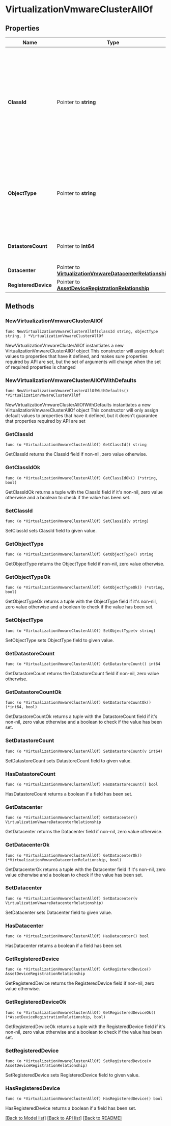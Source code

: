 # VirtualizationVmwareClusterAllOf

## Properties

Name | Type | Description | Notes
------------ | ------------- | ------------- | -------------
**ClassId** | Pointer to **string** | The fully-qualified name of the instantiated, concrete type. This property is used as a discriminator to identify the type of the payload when marshaling and unmarshaling data. | [default to "virtualization.VmwareCluster"]
**ObjectType** | Pointer to **string** | The fully-qualified name of the instantiated, concrete type. The value should be the same as the &#39;ClassId&#39; property. | [default to "virtualization.VmwareCluster"]
**DatastoreCount** | Pointer to **int64** | Count of all datastores associated with this cluster. | [optional] 
**Datacenter** | Pointer to [**VirtualizationVmwareDatacenterRelationship**](virtualization.VmwareDatacenter.Relationship.md) |  | [optional] 
**RegisteredDevice** | Pointer to [**AssetDeviceRegistrationRelationship**](asset.DeviceRegistration.Relationship.md) |  | [optional] 

## Methods

### NewVirtualizationVmwareClusterAllOf

`func NewVirtualizationVmwareClusterAllOf(classId string, objectType string, ) *VirtualizationVmwareClusterAllOf`

NewVirtualizationVmwareClusterAllOf instantiates a new VirtualizationVmwareClusterAllOf object
This constructor will assign default values to properties that have it defined,
and makes sure properties required by API are set, but the set of arguments
will change when the set of required properties is changed

### NewVirtualizationVmwareClusterAllOfWithDefaults

`func NewVirtualizationVmwareClusterAllOfWithDefaults() *VirtualizationVmwareClusterAllOf`

NewVirtualizationVmwareClusterAllOfWithDefaults instantiates a new VirtualizationVmwareClusterAllOf object
This constructor will only assign default values to properties that have it defined,
but it doesn't guarantee that properties required by API are set

### GetClassId

`func (o *VirtualizationVmwareClusterAllOf) GetClassId() string`

GetClassId returns the ClassId field if non-nil, zero value otherwise.

### GetClassIdOk

`func (o *VirtualizationVmwareClusterAllOf) GetClassIdOk() (*string, bool)`

GetClassIdOk returns a tuple with the ClassId field if it's non-nil, zero value otherwise
and a boolean to check if the value has been set.

### SetClassId

`func (o *VirtualizationVmwareClusterAllOf) SetClassId(v string)`

SetClassId sets ClassId field to given value.


### GetObjectType

`func (o *VirtualizationVmwareClusterAllOf) GetObjectType() string`

GetObjectType returns the ObjectType field if non-nil, zero value otherwise.

### GetObjectTypeOk

`func (o *VirtualizationVmwareClusterAllOf) GetObjectTypeOk() (*string, bool)`

GetObjectTypeOk returns a tuple with the ObjectType field if it's non-nil, zero value otherwise
and a boolean to check if the value has been set.

### SetObjectType

`func (o *VirtualizationVmwareClusterAllOf) SetObjectType(v string)`

SetObjectType sets ObjectType field to given value.


### GetDatastoreCount

`func (o *VirtualizationVmwareClusterAllOf) GetDatastoreCount() int64`

GetDatastoreCount returns the DatastoreCount field if non-nil, zero value otherwise.

### GetDatastoreCountOk

`func (o *VirtualizationVmwareClusterAllOf) GetDatastoreCountOk() (*int64, bool)`

GetDatastoreCountOk returns a tuple with the DatastoreCount field if it's non-nil, zero value otherwise
and a boolean to check if the value has been set.

### SetDatastoreCount

`func (o *VirtualizationVmwareClusterAllOf) SetDatastoreCount(v int64)`

SetDatastoreCount sets DatastoreCount field to given value.

### HasDatastoreCount

`func (o *VirtualizationVmwareClusterAllOf) HasDatastoreCount() bool`

HasDatastoreCount returns a boolean if a field has been set.

### GetDatacenter

`func (o *VirtualizationVmwareClusterAllOf) GetDatacenter() VirtualizationVmwareDatacenterRelationship`

GetDatacenter returns the Datacenter field if non-nil, zero value otherwise.

### GetDatacenterOk

`func (o *VirtualizationVmwareClusterAllOf) GetDatacenterOk() (*VirtualizationVmwareDatacenterRelationship, bool)`

GetDatacenterOk returns a tuple with the Datacenter field if it's non-nil, zero value otherwise
and a boolean to check if the value has been set.

### SetDatacenter

`func (o *VirtualizationVmwareClusterAllOf) SetDatacenter(v VirtualizationVmwareDatacenterRelationship)`

SetDatacenter sets Datacenter field to given value.

### HasDatacenter

`func (o *VirtualizationVmwareClusterAllOf) HasDatacenter() bool`

HasDatacenter returns a boolean if a field has been set.

### GetRegisteredDevice

`func (o *VirtualizationVmwareClusterAllOf) GetRegisteredDevice() AssetDeviceRegistrationRelationship`

GetRegisteredDevice returns the RegisteredDevice field if non-nil, zero value otherwise.

### GetRegisteredDeviceOk

`func (o *VirtualizationVmwareClusterAllOf) GetRegisteredDeviceOk() (*AssetDeviceRegistrationRelationship, bool)`

GetRegisteredDeviceOk returns a tuple with the RegisteredDevice field if it's non-nil, zero value otherwise
and a boolean to check if the value has been set.

### SetRegisteredDevice

`func (o *VirtualizationVmwareClusterAllOf) SetRegisteredDevice(v AssetDeviceRegistrationRelationship)`

SetRegisteredDevice sets RegisteredDevice field to given value.

### HasRegisteredDevice

`func (o *VirtualizationVmwareClusterAllOf) HasRegisteredDevice() bool`

HasRegisteredDevice returns a boolean if a field has been set.


[[Back to Model list]](../README.md#documentation-for-models) [[Back to API list]](../README.md#documentation-for-api-endpoints) [[Back to README]](../README.md)


